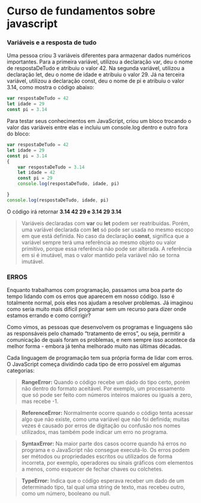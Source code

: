 <h1>Curso de fundamentos sobre javascript</h1>

<h3>Variáveis e a resposta de tudo</h3>
<p>
Uma pessoa criou 3 variáveis diferentes para armazenar dados numéricos importantes. Para a primeira variável, utilizou a declaração var, deu o nome de respostaDeTudo e atribuiu o valor 42. Na segunda variável, utilizou a declaração let, deu o nome de idade e atribuiu o valor 29. Já na terceira variável, utilizou a declaração const, deu o nome de pi e atribuiu o valor 3.14, como mostra o código abaixo:
</p>

~~~javascript
var respostaDeTudo = 42
let idade = 29
const pi = 3.14
~~~
<p>
Para testar seus conhecimentos em JavaScript, criou um bloco trocando o valor das variáveis entre elas e incluiu um console.log dentro e outro fora do bloco:
</p>

~~~javascript
var respostaDeTudo = 42
let idade = 29
const pi = 3.14
{
    var respostaDeTudo = 3.14
    let idade = 42
    const pi = 29
    console.log(respostaDeTudo, idade, pi)

}
console.log(respostaDeTudo, idade, pi)
~~~
O código irá retornar
**3.14 42 29 e 3.14 29 3.14**
>Variáveis declaradas com **var** ou **let** podem ser reatribuídas. Porém, uma variável declarada com **let** só pode ser usada no mesmo escopo em que está definida. No caso da declaração **const**, significa que a variável sempre terá uma referência ao mesmo objeto ou valor primitivo, porque essa referência não pode ser alterada. A referência em si é imutável, mas o valor mantido pela variável não se torna imutável.

<h3>ERROS</h3>
<p>Enquanto trabalhamos com programação, passamos uma boa parte do tempo lidando com os erros que aparecem em nosso código. Isso é totalmente normal, pois eles nos ajudam a resolver problemas. Já imaginou como seria muito mais difícil programar sem um recurso para dizer onde estamos errando e como corrigir?</p>

<p>Como vimos, as pessoas que desenvolvem os programas e linguagens são as responsáveis pelo chamado “tratamento de erros”, ou seja, permitir a comunicação de quais foram os problemas, e nem sempre isso acontece da melhor forma - embora já tenha melhorado muito nas últimas décadas.</p>

<p>Cada linguagem de programação tem sua própria forma de lidar com erros. O JavaScript começa dividindo cada tipo de erro possível em algumas categorias:</p>

>**RangeError:** Quando o código recebe um dado do tipo certo, porém não dentro do formato aceitável. Por exemplo, um processamento que só pode ser feito com números inteiros maiores ou iguais a zero, mas recebe -1.

>**ReferenceError:** Normalmente ocorre quando o código tenta acessar algo que não existe, como uma variável que não foi definida; muitas vezes é causado por erros de digitação ou confusão nos nomes utilizados, mas também pode indicar um erro no programa.

>**SyntaxError:** Na maior parte dos casos ocorre quando há erros no programa e o JavaScript não consegue executá-lo. Os erros podem ser métodos ou propriedades escritos ou utilizados de forma incorreta, por exemplo, operadores ou sinais gráficos com elementos a menos, como esquecer de fechar chaves ou colchetes.

>**TypeError:** Indica que o código esperava receber um dado de um determinado tipo, tal qual uma string de texto, mas recebeu outro, como um número, booleano ou null.
